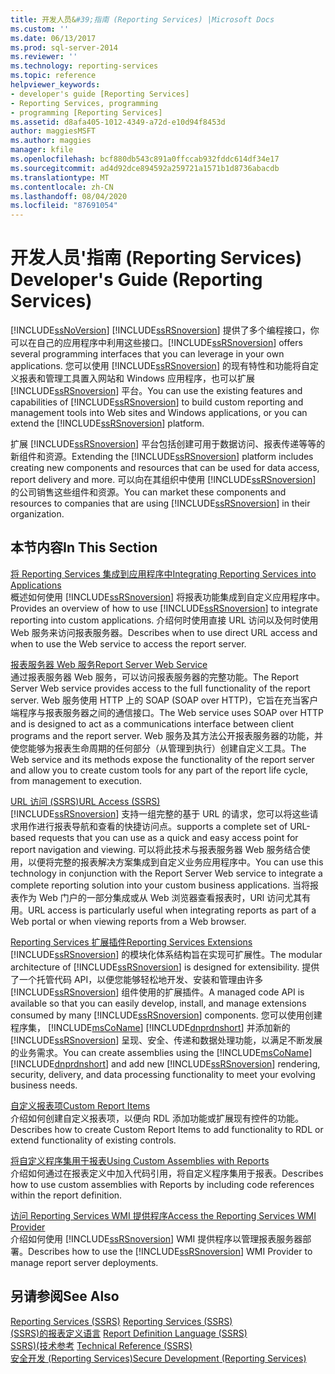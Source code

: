 ```yaml
---
title: 开发人员&#39;指南 (Reporting Services) |Microsoft Docs
ms.custom: ''
ms.date: 06/13/2017
ms.prod: sql-server-2014
ms.reviewer: ''
ms.technology: reporting-services
ms.topic: reference
helpviewer_keywords:
- developer's guide [Reporting Services]
- Reporting Services, programming
- programming [Reporting Services]
ms.assetid: d8afa405-1012-4349-a72d-e10d94f8453d
author: maggiesMSFT
ms.author: maggies
manager: kfile
ms.openlocfilehash: bcf880db543c891a0ffccab932fddc614df34e17
ms.sourcegitcommit: ad4d92dce894592a259721a1571b1d8736abacdb
ms.translationtype: MT
ms.contentlocale: zh-CN
ms.lasthandoff: 08/04/2020
ms.locfileid: "87691054"
---
```

# <a name="developer39s-guide-reporting-services"></a><span data-ttu-id="b3423-102">开发人员&#39;指南 (Reporting Services) </span><span class="sxs-lookup"><span data-stu-id="b3423-102">Developer&#39;s Guide (Reporting Services)</span></span>
  [!INCLUDE[ssNoVersion](../includes/ssnoversion-md.md)] <span data-ttu-id="b3423-103">[!INCLUDE[ssRSnoversion](../includes/ssrsnoversion-md.md)] 提供了多个编程接口，你可以在自己的应用程序中利用这些接口。</span><span class="sxs-lookup"><span data-stu-id="b3423-103">[!INCLUDE[ssRSnoversion](../includes/ssrsnoversion-md.md)] offers several programming interfaces that you can leverage in your own applications.</span></span> <span data-ttu-id="b3423-104">您可以使用 [!INCLUDE[ssRSnoversion](../includes/ssrsnoversion-md.md)] 的现有特性和功能将自定义报表和管理工具置入网站和 Windows 应用程序，也可以扩展 [!INCLUDE[ssRSnoversion](../includes/ssrsnoversion-md.md)] 平台。</span><span class="sxs-lookup"><span data-stu-id="b3423-104">You can use the existing features and capabilities of [!INCLUDE[ssRSnoversion](../includes/ssrsnoversion-md.md)] to build custom reporting and management tools into Web sites and Windows applications, or you can extend the [!INCLUDE[ssRSnoversion](../includes/ssrsnoversion-md.md)] platform.</span></span>  
  
 <span data-ttu-id="b3423-105">扩展 [!INCLUDE[ssRSnoversion](../includes/ssrsnoversion-md.md)] 平台包括创建可用于数据访问、报表传递等等的新组件和资源。</span><span class="sxs-lookup"><span data-stu-id="b3423-105">Extending the [!INCLUDE[ssRSnoversion](../includes/ssrsnoversion-md.md)] platform includes creating new components and resources that can be used for data access, report delivery and more.</span></span> <span data-ttu-id="b3423-106">可以向在其组织中使用 [!INCLUDE[ssRSnoversion](../includes/ssrsnoversion-md.md)] 的公司销售这些组件和资源。</span><span class="sxs-lookup"><span data-stu-id="b3423-106">You can market these components and resources to companies that are using [!INCLUDE[ssRSnoversion](../includes/ssrsnoversion-md.md)] in their organization.</span></span>  
  
## <a name="in-this-section"></a><span data-ttu-id="b3423-107">本节内容</span><span class="sxs-lookup"><span data-stu-id="b3423-107">In This Section</span></span>  
 [<span data-ttu-id="b3423-108">将 Reporting Services 集成到应用程序中</span><span class="sxs-lookup"><span data-stu-id="b3423-108">Integrating Reporting Services into Applications</span></span>](application-integration/integrating-reporting-services-into-applications.md)  
 <span data-ttu-id="b3423-109">概述如何使用 [!INCLUDE[ssRSnoversion](../includes/ssrsnoversion-md.md)] 将报表功能集成到自定义应用程序中。</span><span class="sxs-lookup"><span data-stu-id="b3423-109">Provides an overview of how to use [!INCLUDE[ssRSnoversion](../includes/ssrsnoversion-md.md)] to integrate reporting into custom applications.</span></span> <span data-ttu-id="b3423-110">介绍何时使用直接 URL 访问以及何时使用 Web 服务来访问报表服务器。</span><span class="sxs-lookup"><span data-stu-id="b3423-110">Describes when to use direct URL access and when to use the Web service to access the report server.</span></span>  
  
 [<span data-ttu-id="b3423-111">报表服务器 Web 服务</span><span class="sxs-lookup"><span data-stu-id="b3423-111">Report Server Web Service</span></span>](report-server-web-service/report-server-web-service.md)  
 <span data-ttu-id="b3423-112">通过报表服务器 Web 服务，可以访问报表服务器的完整功能。</span><span class="sxs-lookup"><span data-stu-id="b3423-112">The Report Server Web service provides access to the full functionality of the report server.</span></span> <span data-ttu-id="b3423-113">Web 服务使用 HTTP 上的 SOAP (SOAP over HTTP)，它旨在充当客户端程序与报表服务器之间的通信接口。</span><span class="sxs-lookup"><span data-stu-id="b3423-113">The Web service uses SOAP over HTTP and is designed to act as a communications interface between client programs and the report server.</span></span> <span data-ttu-id="b3423-114">Web 服务及其方法公开报表服务器的功能，并使您能够为报表生命周期的任何部分（从管理到执行）创建自定义工具。</span><span class="sxs-lookup"><span data-stu-id="b3423-114">The Web service and its methods expose the functionality of the report server and allow you to create custom tools for any part of the report life cycle, from management to execution.</span></span>  
  
 [<span data-ttu-id="b3423-115">URL 访问 (SSRS)</span><span class="sxs-lookup"><span data-stu-id="b3423-115">URL Access &#40;SSRS&#41;</span></span>](url-access-ssrs.md)  
 [!INCLUDE[ssRSnoversion](../includes/ssrsnoversion-md.md)] <span data-ttu-id="b3423-116">支持一组完整的基于 URL 的请求，您可以将这些请求用作进行报表导航和查看的快捷访问点。</span><span class="sxs-lookup"><span data-stu-id="b3423-116">supports a complete set of URL-based requests that you can use as a quick and easy access point for report navigation and viewing.</span></span> <span data-ttu-id="b3423-117">可以将此技术与报表服务器 Web 服务结合使用，以便将完整的报表解决方案集成到自定义业务应用程序中。</span><span class="sxs-lookup"><span data-stu-id="b3423-117">You can use this technology in conjunction with the Report Server Web service to integrate a complete reporting solution into your custom business applications.</span></span> <span data-ttu-id="b3423-118">当将报表作为 Web 门户的一部分集成或从 Web 浏览器查看报表时，URl 访问尤其有用。</span><span class="sxs-lookup"><span data-stu-id="b3423-118">URL access is particularly useful when integrating reports as part of a Web portal or when viewing reports from a Web browser.</span></span>  
  
 [<span data-ttu-id="b3423-119">Reporting Services 扩展插件</span><span class="sxs-lookup"><span data-stu-id="b3423-119">Reporting Services Extensions</span></span>](extensions/reporting-services-extensions.md)  
 <span data-ttu-id="b3423-120">[!INCLUDE[ssRSnoversion](../includes/ssrsnoversion-md.md)] 的模块化体系结构旨在实现可扩展性。</span><span class="sxs-lookup"><span data-stu-id="b3423-120">The modular architecture of [!INCLUDE[ssRSnoversion](../includes/ssrsnoversion-md.md)] is designed for extensibility.</span></span> <span data-ttu-id="b3423-121">提供了一个托管代码 API，以便您能够轻松地开发、安装和管理由许多 [!INCLUDE[ssRSnoversion](../includes/ssrsnoversion-md.md)] 组件使用的扩展插件。</span><span class="sxs-lookup"><span data-stu-id="b3423-121">A managed code API is available so that you can easily develop, install, and manage extensions consumed by many [!INCLUDE[ssRSnoversion](../includes/ssrsnoversion-md.md)] components.</span></span> <span data-ttu-id="b3423-122">您可以使用创建程序集， [!INCLUDE[msCoName](../includes/msconame-md.md)] [!INCLUDE[dnprdnshort](../includes/dnprdnshort-md.md)] 并添加新的 [!INCLUDE[ssRSnoversion](../includes/ssrsnoversion-md.md)] 呈现、安全、传递和数据处理功能，以满足不断发展的业务需求。</span><span class="sxs-lookup"><span data-stu-id="b3423-122">You can create assemblies using the [!INCLUDE[msCoName](../includes/msconame-md.md)] [!INCLUDE[dnprdnshort](../includes/dnprdnshort-md.md)] and add new [!INCLUDE[ssRSnoversion](../includes/ssrsnoversion-md.md)] rendering, security, delivery, and data processing functionality to meet your evolving business needs.</span></span>  
  
 [<span data-ttu-id="b3423-123">自定义报表项</span><span class="sxs-lookup"><span data-stu-id="b3423-123">Custom Report Items</span></span>](custom-report-items/custom-report-items.md)  
 <span data-ttu-id="b3423-124">介绍如何创建自定义报表项，以便向 RDL 添加功能或扩展现有控件的功能。</span><span class="sxs-lookup"><span data-stu-id="b3423-124">Describes how to create Custom Report Items to add functionality to RDL or extend functionality of existing controls.</span></span>  
  
 [<span data-ttu-id="b3423-125">将自定义程序集用于报表</span><span class="sxs-lookup"><span data-stu-id="b3423-125">Using Custom Assemblies with Reports</span></span>](custom-assemblies/using-custom-assemblies-with-reports.md)  
 <span data-ttu-id="b3423-126">介绍如何通过在报表定义中加入代码引用，将自定义程序集用于报表。</span><span class="sxs-lookup"><span data-stu-id="b3423-126">Describes how to use custom assemblies with Reports by including code references within the report definition.</span></span>  
  
 [<span data-ttu-id="b3423-127">访问 Reporting Services WMI 提供程序</span><span class="sxs-lookup"><span data-stu-id="b3423-127">Access the Reporting Services WMI Provider</span></span>](tools/access-the-reporting-services-wmi-provider.md)  
 <span data-ttu-id="b3423-128">介绍如何使用 [!INCLUDE[ssRSnoversion](../includes/ssrsnoversion-md.md)] WMI 提供程序以管理报表服务器部署。</span><span class="sxs-lookup"><span data-stu-id="b3423-128">Describes how to use the [!INCLUDE[ssRSnoversion](../includes/ssrsnoversion-md.md)] WMI Provider to manage report server deployments.</span></span>  
  
## <a name="see-also"></a><span data-ttu-id="b3423-129">另请参阅</span><span class="sxs-lookup"><span data-stu-id="b3423-129">See Also</span></span>  
 <span data-ttu-id="b3423-130">[Reporting Services &#40;SSRS&#41;](create-deploy-and-manage-mobile-and-paginated-reports.md) </span><span class="sxs-lookup"><span data-stu-id="b3423-130">[Reporting Services &#40;SSRS&#41;](create-deploy-and-manage-mobile-and-paginated-reports.md) </span></span>  
 <span data-ttu-id="b3423-131">[&#40;SSRS&#41;的报表定义语言](reports/report-definition-language-ssrs.md) </span><span class="sxs-lookup"><span data-stu-id="b3423-131">[Report Definition Language &#40;SSRS&#41;](reports/report-definition-language-ssrs.md) </span></span>  
 <span data-ttu-id="b3423-132">[SSRS&#41;&#40;技术参考](technical-reference-ssrs.md) </span><span class="sxs-lookup"><span data-stu-id="b3423-132">[Technical Reference &#40;SSRS&#41;](technical-reference-ssrs.md) </span></span>  
 [<span data-ttu-id="b3423-133">安全开发 (Reporting Services)</span><span class="sxs-lookup"><span data-stu-id="b3423-133">Secure Development &#40;Reporting Services&#41;</span></span>](extensions/secure-development/secure-development-reporting-services.md)  
  
  

